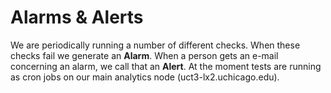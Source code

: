 # Alarms & Alerts

We are periodically running a number of different checks. When these checks fail we generate an __Alarm__. When a person gets an e-mail concerning an alarm, we call that an __Alert__. 
At the moment tests are running as cron jobs on our main analytics node (uct3-lx2.uchicago.edu). 